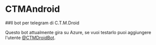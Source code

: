 # CTMAndroid
##Il bot per telegram di C.T.M.Droid

Questo bot attualmente gira su Azure, se vuoi testarlo puoi aggiungere l'utente [@CTMDroidBot](https://telegram.me/CTMDroidBot).
